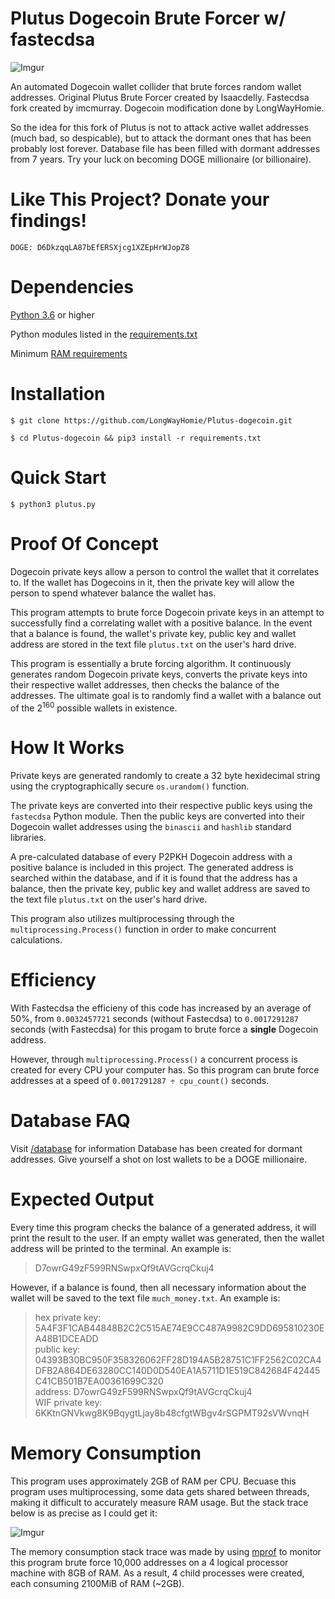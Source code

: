 # Plutus Dogecoin Brute Forcer w/ fastecdsa

![Imgur](https://i.imgur.com/0T5XgZ4.jpg)

An automated Dogecoin wallet collider that brute forces random wallet addresses.
Original Plutus Brute Forcer created by Isaacdelly. Fastecdsa fork created by imcmurray.
Dogecoin modification done by LongWayHomie.

So the idea for this fork of Plutus is not to attack active wallet addresses (much bad, so despicable), but to attack the dormant ones that has been probably lost forever. Database file has been filled with dormant addresses from 7 years. Try your luck on becoming DOGE millionaire (or billionaire).

# Like This Project? Donate your findings!

```
DOGE: D6DkzqqLA87bEfERSXjcg1XZEpHrWJopZ8
```

# Dependencies

<a href="https://www.python.org/downloads/">Python 3.6</a> or higher

Python modules listed in the <a href="/requirements.txt">requirements.txt<a/>
  
Minimum <a href="#memory-consumption">RAM requirements</a>

# Installation

```
$ git clone https://github.com/LongWayHomie/Plutus-dogecoin.git

$ cd Plutus-dogecoin && pip3 install -r requirements.txt
```

# Quick Start

```
$ python3 plutus.py
```

# Proof Of Concept

Dogecoin private keys allow a person to control the wallet that it correlates to. If the wallet has Dogecoins in it, then the private key will allow the person to spend whatever balance the wallet has. 

This program attempts to brute force Dogecoin private keys in an attempt to successfully find a correlating wallet with a positive balance. In the event that a balance is found, the wallet's private key, public key and wallet address are stored in the text file `plutus.txt` on the user's hard drive.

This program is essentially a brute forcing algorithm. It continuously generates random Dogecoin private keys, converts the private keys into their respective wallet addresses, then checks the balance of the addresses. The ultimate goal is to randomly find a wallet with a balance out of the 2<sup>160</sup> possible wallets in existence.

# How It Works

Private keys are generated randomly to create a 32 byte hexidecimal string using the cryptographically secure `os.urandom()` function.

The private keys are converted into their respective public keys using the `fastecdsa` Python module. Then the public keys are converted into their Dogecoin wallet addresses using the `binascii` and `hashlib` standard libraries.

A pre-calculated database of every P2PKH Dogecoin address with a positive balance is included in this project. The generated address is searched within the database, and if it is found that the address has a balance, then the private key, public key and wallet address are saved to the text file `plutus.txt` on the user's hard drive.

This program also utilizes multiprocessing through the `multiprocessing.Process()` function in order to make concurrent calculations.

# Efficiency

With Fastecdsa the efficieny of this code has increased by an average of 50%, from `0.0032457721` seconds (without Fastecdsa) to `0.0017291287` seconds (with Fastecdsa) for this progam to brute force a __single__ Dogecoin address. 

However, through `multiprocessing.Process()` a concurrent process is created for every CPU your computer has. So this program can brute force addresses at a speed of `0.0017291287 ÷ cpu_count()` seconds.

# Database FAQ

Visit <a href="/database/">/database</a> for information
Database has been created for dormant addresses. Give yourself a shot on lost wallets to be a DOGE millionaire.

# Expected Output

Every time this program checks the balance of a generated address, it will print the result to the user. If an empty wallet was generated, then the wallet address will be printed to the terminal. An example is:

>D7owrG49zF599RNSwpxQf9tAVGcrqCkuj4

However, if a balance is found, then all necessary information about the wallet will be saved to the text file `much_money.txt`. An example is:

>hex private key: 5A4F3F1CAB44848B2C2C515AE74E9CC487A9982C9DD695810230EA48B1DCEADD<br/>
>public key: 04393B30BC950F358326062FF28D194A5B28751C1FF2562C02CA4DFB2A864DE63280CC140D0D540EA1A5711D1E519C842684F42445C41CB501B7EA00361699C320<br/>
>address: D7owrG49zF599RNSwpxQf9tAVGcrqCkuj4<br/>
>WIF private key: 6KKtnGNVkwg8K9BqygtLjay8b48cfgtWBgv4rSGPMT92sVWvnqH<br/>

# Memory Consumption

This program uses approximately 2GB of RAM per CPU. Becuase this program uses multiprocessing, some data gets shared between threads, making it difficult to accurately measure RAM usage. But the stack trace below is as precise as I could get it:

![Imgur](https://i.imgur.com/9Cq0yf3.png)

The memory consumption stack trace was made by using <a href="https://pypi.org/project/memory-profiler/">mprof</a> to monitor this program brute force 10,000 addresses on a 4 logical processor machine with 8GB of RAM. As a result, 4 child processes were created, each consuming 2100MiB of RAM (~2GB).



